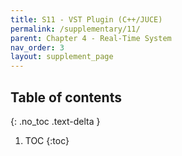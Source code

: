 ```yaml
---
title: S11 - VST Plugin (C++/JUCE)
permalink: /supplementary/11/
parent: Chapter 4 - Real-Time System
nav_order: 3
layout: supplement_page
---
```


## Table of contents
{: .no_toc .text-delta }

1. TOC
{:toc}